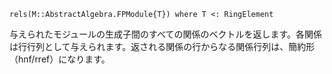```
rels(M::AbstractAlgebra.FPModule{T}) where T <: RingElement
```

与えられたモジュールの生成子間のすべての関係のベクトルを返します。各関係は行行列として与えられます。返される関係の行からなる関係行列は、簡約形（hnf/rref）になります。
